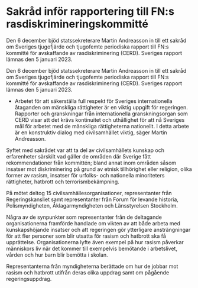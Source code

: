# Sakråd inför rapportering till FN:s rasdiskrimineringskommitté

Den 6 december bjöd statssekreterare Martin Andreasson in till ett sakråd om Sveriges tjugofjärde och tjugofemte periodiska rapport till FN:s kommitté för avskaffande av rasdiskriminering (CERD). Sveriges rapport lämnas den 5 januari 2023.

Den 6 december bjöd statssekreterare Martin Andreasson in till ett sakråd om Sveriges tjugofjärde och tjugofemte periodiska rapport till FN:s kommitté för avskaffande av rasdiskriminering (CERD). Sveriges rapport lämnas den 5 januari 2023.

- Arbetet för att säkerställa full respekt för Sveriges internationella åtaganden om mänskliga rättigheter är en viktig uppgift för regeringen. Rapporter och granskningar från internationella granskningsorgan som CERD visar att det krävs kontinuitet och uthållighet för att nå Sveriges mål för arbetet med de mänskliga rättigheterna nationellt. I detta arbete är en konstruktiv dialog med civilsamhället viktig, säger Martin Andreasson.

Syftet med sakrådet var att ta del av civilsamhällets kunskap och erfarenheter särskilt vad gäller de områden där Sverige fått rekommendationer från kommittén; bland annat inom områden såsom insatser mot diskriminering på grund av etnisk tillhörighet eller religion, olika former av rasism, insatser för urfolks- och nationella minoriteters rättigheter, hatbrott och terrorismbekämpning.

På mötet deltog 15 civilsamhällesorganisationer, representanter från Regeringskansliet samt representanter från Forum för levande historia, Polismyndigheten, Åklagarmyndigheten och Länsstyrelsen Stockholm.

Några av de synpunkter som representanter från de deltagande organisationerna framförde handlade om vikten av att både arbeta med kunskapshöjande insatser och att regeringen gör ytterligare ansträngningar för att fler personer som blir utsatta för rasism och hatbrott ska få upprättelse. Organisationerna lyfte även exempel på hur rasism påverkar människors liv när det kommer till exempelvis bemötande i arbetslivet, vården och hur barn blir bemötta i skolan.

Representanterna från myndigheterna berättade om hur de jobbar mot rasism och hatbrott utifrån deras olika uppdrag samt om pågående regeringsuppdrag.
